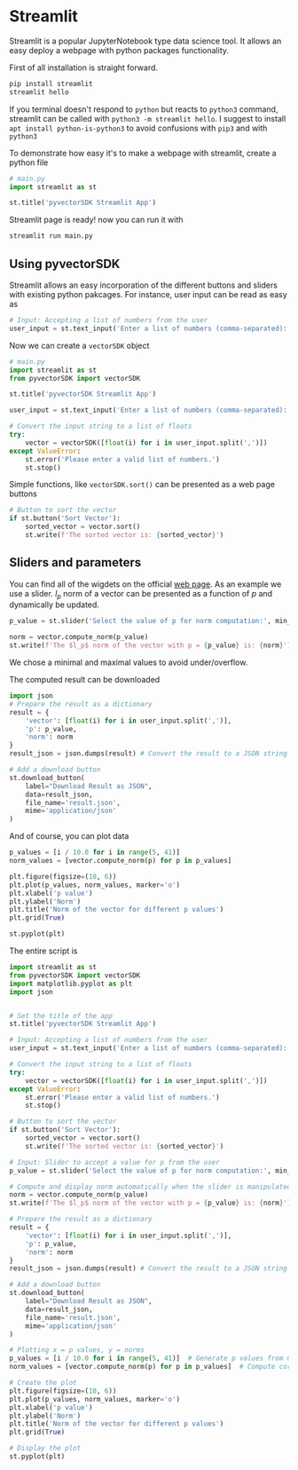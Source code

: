 # Streamlit
Streamlit is a popular JupyterNotebook type data science tool. It allows an easy deploy a webpage with python packages functionality.

First of all installation is straight forward.
```bash
pip install streamlit
streamlit hello
```
If you terminal doesn't respond to `python` but reacts to `python3` command, streamlit can be called with `python3 -m streamlit hello`. I suggest to install `apt install python-is-python3` to avoid confusions with `pip3` and with `python3`


To demonstrate how easy it's to make a webpage with streamlit, create a python file
```python
# main.py
import streamlit as st

st.title('pyvectorSDK Streamlit App')
```
Streamlit page is ready! now you can run it with
```bash
streamlit run main.py
```

## Using pyvectorSDK

Streamlit allows an easy incorporation of the different buttons and sliders with existing python pakcages. For instance, user input can be read as easy as

```python
# Input: Accepting a list of numbers from the user
user_input = st.text_input('Enter a list of numbers (comma-separated):', '1, 2, 3, 4, 5')
```

Now we can create a `vectorSDK` object
```python
# main.py
import streamlit as st
from pyvectorSDK import vectorSDK

st.title('pyvectorSDK Streamlit App')

user_input = st.text_input('Enter a list of numbers (comma-separated):', '1, 2, 3, 4, 5')

# Convert the input string to a list of floats
try:
    vector = vectorSDK([float(i) for i in user_input.split(',')])
except ValueError:
    st.error('Please enter a valid list of numbers.')
    st.stop()
```

Simple functions, like `vectorSDK.sort()` can be presented as a web page buttons
```python
# Button to sort the vector
if st.button('Sort Vector'):
    sorted_vector = vector.sort()
    st.write(f'The sorted vector is: {sorted_vector}')
```

## Sliders and parameters
You can find all of the wigdets on the official [web page](https://docs.streamlit.io/develop/api-reference/widgets/st.slider).
As an example we use a slider. $l_p$ norm of a vector can be presented as a function of $p$ and dynamically be updated.

```python
p_value = st.slider('Select the value of p for norm computation:', min_value=0.1, max_value=10.0, value=2.0, step=0.1)

norm = vector.compute_norm(p_value)
st.write(f'The $l_p$ norm of the vector with p = {p_value} is: {norm}')
```
We chose a minimal and maximal values to avoid under/overflow.

The computed result can be downloaded 
```python
import json
# Prepare the result as a dictionary
result = {
    'vector': [float(i) for i in user_input.split(',')],
    'p': p_value,
    'norm': norm
}
result_json = json.dumps(result) # Convert the result to a JSON string

# Add a download button
st.download_button(
    label="Download Result as JSON",
    data=result_json,
    file_name='result.json',
    mime='application/json'
)
```

And of course, you can plot data

```python
p_values = [i / 10.0 for i in range(5, 41)]
norm_values = [vector.compute_norm(p) for p in p_values]

plt.figure(figsize=(10, 6))
plt.plot(p_values, norm_values, marker='o')
plt.xlabel('p value')
plt.ylabel('Norm')
plt.title('Norm of the vector for different p values')
plt.grid(True)

st.pyplot(plt)
```


The entire script is
```python
import streamlit as st
from pyvectorSDK import vectorSDK
import matplotlib.pyplot as plt
import json


# Set the title of the app
st.title('pyvectorSDK Streamlit App')

# Input: Accepting a list of numbers from the user
user_input = st.text_input('Enter a list of numbers (comma-separated):', '1, 2, 3, 4, 5')

# Convert the input string to a list of floats
try:
    vector = vectorSDK([float(i) for i in user_input.split(',')])
except ValueError:
    st.error('Please enter a valid list of numbers.')
    st.stop()

# Button to sort the vector
if st.button('Sort Vector'):
    sorted_vector = vector.sort()
    st.write(f'The sorted vector is: {sorted_vector}')

# Input: Slider to accept a value for p from the user
p_value = st.slider('Select the value of p for norm computation:', min_value=0.1, max_value=10.0, value=2.0, step=0.1)

# Compute and display norm automatically when the slider is manipulated
norm = vector.compute_norm(p_value)
st.write(f'The $l_p$ norm of the vector with p = {p_value} is: {norm}')

# Prepare the result as a dictionary
result = {
    'vector': [float(i) for i in user_input.split(',')],
    'p': p_value,
    'norm': norm
}
result_json = json.dumps(result) # Convert the result to a JSON string

# Add a download button
st.download_button(
    label="Download Result as JSON",
    data=result_json,
    file_name='result.json',
    mime='application/json'
)

# Plotting x = p values, y = norms
p_values = [i / 10.0 for i in range(5, 41)]  # Generate p values from 0.1 to 10.0
norm_values = [vector.compute_norm(p) for p in p_values]  # Compute corresponding norms

# Create the plot
plt.figure(figsize=(10, 6))
plt.plot(p_values, norm_values, marker='o')
plt.xlabel('p value')
plt.ylabel('Norm')
plt.title('Norm of the vector for different p values')
plt.grid(True)

# Display the plot
st.pyplot(plt)
```
